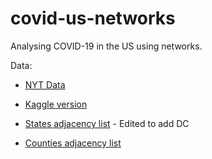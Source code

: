 # covid-us-networks
Analysing COVID-19 in the US using networks.

Data:

* [NYT Data](https://github.com/nytimes/covid-19-data)

* [Kaggle version](https://www.kaggle.com/fireballbyedimyrnmom/us-counties-covid-19-dataset)

* [States adjacency list](https://gist.github.com/neilb/ee60cd179d5eb17d1cb616cdeeda760f) - Edited to add DC

* [Counties adjacency list](https://www.census.gov/programs-surveys/geography/library/reference/county-adjacency-file.html)